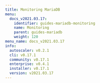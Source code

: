 ```yaml
---
title: Monitoring MariaDB
menu:
  docs_v2021.03.17:
    identifier: guides-mariadb-monitoring
    name: Monitoring
    parent: guides-mariadb
    weight: 120
menu_name: docs_v2021.03.17
info:
  autoscaler: v0.2.1
  cli: v0.17.1
  community: v0.17.1
  enterprise: v0.4.1
  installer: v0.17.1
  version: v2021.03.17
---
```


